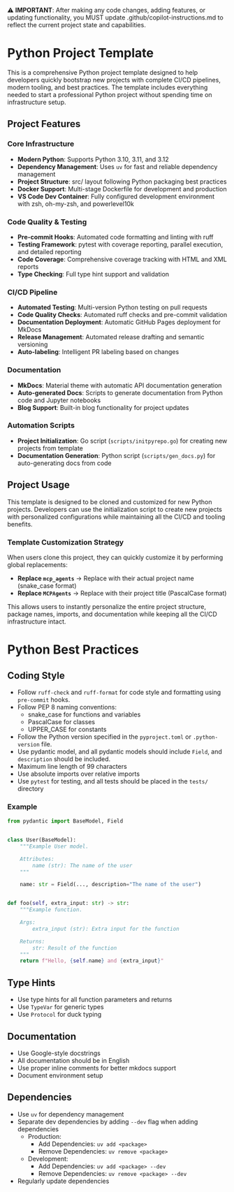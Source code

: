 <!-- Use this file to provide workspace-specific custom instructions to Copilot. For more details, visit https://code.visualstudio.com/docs/copilot/copilot-customization#_use-a-githubcopilotinstructionsmd-file -->

⚠️ **IMPORTANT**: After making any code changes, adding features, or updating functionality, you MUST update .github/copilot-instructions.md to reflect the current project state and capabilities.

# Python Project Template

This is a comprehensive Python project template designed to help developers quickly bootstrap new projects with complete CI/CD pipelines, modern tooling, and best practices. The template includes everything needed to start a professional Python project without spending time on infrastructure setup.

## Project Features

### Core Infrastructure

- **Modern Python**: Supports Python 3.10, 3.11, and 3.12
- **Dependency Management**: Uses `uv` for fast and reliable dependency management
- **Project Structure**: src/ layout following Python packaging best practices
- **Docker Support**: Multi-stage Dockerfile for development and production
- **VS Code Dev Container**: Fully configured development environment with zsh, oh-my-zsh, and powerlevel10k

### Code Quality & Testing

- **Pre-commit Hooks**: Automated code formatting and linting with ruff
- **Testing Framework**: pytest with coverage reporting, parallel execution, and detailed reporting
- **Code Coverage**: Comprehensive coverage tracking with HTML and XML reports
- **Type Checking**: Full type hint support and validation

### CI/CD Pipeline

- **Automated Testing**: Multi-version Python testing on pull requests
- **Code Quality Checks**: Automated ruff checks and pre-commit validation
- **Documentation Deployment**: Automatic GitHub Pages deployment for MkDocs
- **Release Management**: Automated release drafting and semantic versioning
- **Auto-labeling**: Intelligent PR labeling based on changes

### Documentation

- **MkDocs**: Material theme with automatic API documentation generation
- **Auto-generated Docs**: Scripts to generate documentation from Python code and Jupyter notebooks
- **Blog Support**: Built-in blog functionality for project updates

### Automation Scripts

- **Project Initialization**: Go script (`scripts/initpyrepo.go`) for creating new projects from template
- **Documentation Generation**: Python script (`scripts/gen_docs.py`) for auto-generating docs from code

## Project Usage

This template is designed to be cloned and customized for new Python projects. Developers can use the initialization script to create new projects with personalized configurations while maintaining all the CI/CD and tooling benefits.

### Template Customization Strategy

When users clone this project, they can quickly customize it by performing global replacements:

- **Replace `mcp_agents`** → Replace with their actual project name (snake_case format)
- **Replace `MCPAgents`** → Replace with their project title (PascalCase format)

This allows users to instantly personalize the entire project structure, package names, imports, and documentation while keeping all the CI/CD infrastructure intact.

# Python Best Practices

## Coding Style

- Follow `ruff-check` and `ruff-format` for code style and formatting using `pre-commit` hooks.
- Follow PEP 8 naming conventions:
    - snake_case for functions and variables
    - PascalCase for classes
    - UPPER_CASE for constants
- Follow the Python version specified in the `pyproject.toml` or `.python-version` file.
- Use pydantic model, and all pydantic models should include `Field`, and `description` should be included.
- Maximum line length of 99 characters
- Use absolute imports over relative imports
- Use `pytest` for testing, and all tests should be placed in the `tests/` directory

### Example

```python
from pydantic import BaseModel, Field


class User(BaseModel):
    """Example User model.

    Attributes:
        name (str): The name of the user
    """

    name: str = Field(..., description="The name of the user")


def foo(self, extra_input: str) -> str:
    """Example function.

    Args:
        extra_input (str): Extra input for the function

    Returns:
        str: Result of the function
    """
    return f"Hello, {self.name} and {extra_input}"
```

## Type Hints

- Use type hints for all function parameters and returns
- Use `TypeVar` for generic types
- Use `Protocol` for duck typing

## Documentation

- Use Google-style docstrings
- All documentation should be in English
- Use proper inline comments for better mkdocs support
- Document environment setup

## Dependencies

- Use `uv` for dependency management
- Separate dev dependencies by adding `--dev` flag when adding dependencies
    - Production:
        - Add Dependencies: `uv add <package>`
        - Remove Dependencies: `uv remove <package>`
    - Development:
        - Add Dependencies: `uv add <package> --dev`
        - Remove Dependencies: `uv remove <package> --dev`
- Regularly update dependencies
